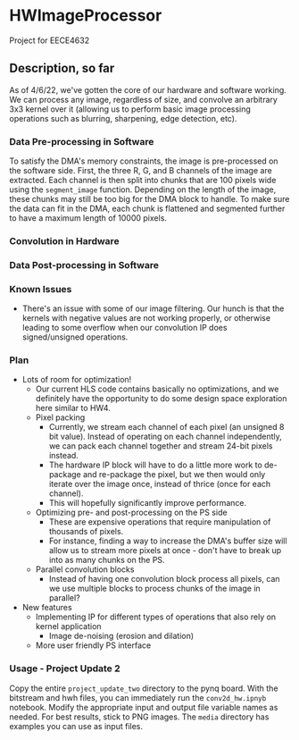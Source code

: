 # HWImageProcessor
Project for EECE4632

## Description, so far
As of 4/6/22, we've gotten the core of our hardware and software working. We can process any image, regardless of size, and convolve an arbitrary 3x3 kernel over it (allowing us to perform basic image processing operations such as blurring, sharpening, edge detection, etc). 

### Data Pre-processing in Software
To satisfy the DMA's memory constraints, the image is pre-processed on the software side. First, the three R, G, and B channels of the image are extracted. Each channel is then split into chunks that are 100 pixels wide using the `segment_image` function. Depending on the length of the image, these chunks may still be too big for the DMA block to handle. To make sure the data can fit in the DMA, each chunk is flattened and segmented further to have a maximum length of 10000 pixels.

### Convolution in Hardware

### Data Post-processing in Software

### Known Issues
- There's an issue with some of our image filtering. Our hunch is that the kernels with negative values are not working properly, or otherwise leading to some overflow when our convolution IP does signed/unsigned operations. 

### Plan
- Lots of room for optimization!
  - Our current HLS code contains basically no optimizations, and we definitely have the opportunity to do some design space exploration here similar to HW4.
  - Pixel packing
    - Currently, we stream each channel of each pixel (an unsigned 8 bit value). Instead of operating on each channel independently, we can pack each channel together and stream 24-bit pixels instead. 
    - The hardware IP block will have to do a little more work to de-package and re-package the pixel, but we then would only iterate over the image once, instead of thrice (once for each channel). 
    - This will hopefully significantly improve performance.
  - Optimizing pre- and post-processing on the PS side
    - These are expensive operations that require manipulation of thousands of pixels.
    - For instance, finding a way to increase the DMA's buffer size will allow us to stream more pixels at once - don't have to break up into as many chunks on the PS.
  - Parallel convolution blocks
    - Instead of having one convolution block process all pixels, can we use multiple blocks to process chunks of the image in parallel?   
- New features
  - Implementing IP for different types of operations that also rely on kernel application
    - Image de-noising (erosion and dilation)
  - More user friendly PS interface

### Usage - Project Update 2

Copy the entire `project_update_two` directory to the pynq board. With the bitstream and hwh files, you can immediately run the `conv2d_hw.ipnyb` notebook. Modify the appropriate input and output file variable names as needed. For best results, stick to PNG images. The `media` directory has examples you can use as input files. 

